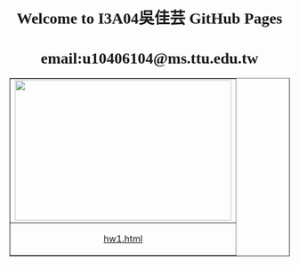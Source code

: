 <h1 align="center"><font face="Bookman Old Style">Welcome to I3A04吳佳芸 GitHub Pages</font>
</h1>
<h1 align="center"><font face="Bookman Old Style">email:u10406104@ms.ttu.edu.tw</font></h1>
<table border="1" width="100%">
	<tr>
		<td width="389">
		<img border="0" src="figs/t0.gif" width="389" height="253"></td>
	</tr>
	<tr>
		<td width="389">
		<p align="center">
		<a href="http://jyunming-chen.github.io/tutsplus/tutsplus0.html">
		hw1.html</a></td>
	</tr>
</table>





